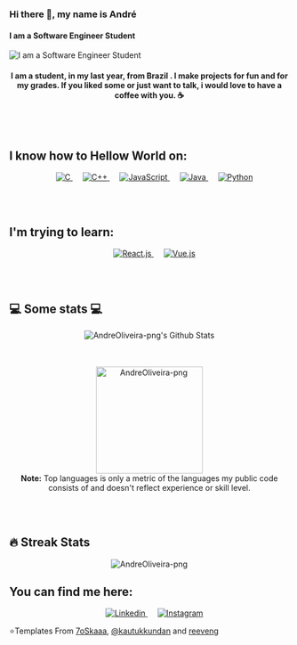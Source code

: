 ### Hi there 👋, my name is André
#### I am a Software Engineer Student
![I am a Software Engineer Student](https://drive.google.com/file/d/1fLuXzr4KJmRkmNnid4xaW1303DT0Oroe/view?usp=share_link)
<h4 align="center"> I am a student, in my last year, from Brazil .  I make projects for fun and for my grades. If you liked some or just want to talk, i would love to have a coffee with you. ☕ </h4>

</br></br>
<h2> I know how to Hellow World on: </h2>
<p align="center"> 
  &emsp; 
  <a href="https://www.cprogramming.com/" target="_blank"> 
    <img alt="C" src="https://img.shields.io/badge/C%20-%232370ED.svg?style=for-the-badge&logo=c&logoColor=white">
  </a> 
  &emsp;
  <a href="https://www.w3schools.com/cpp/" target="_blank"> 
    <img alt="C++" src="https://img.shields.io/badge/C++%20-%2300599C.svg?style=for-the-badge&logo=c%2B%2B&logoColor=white">
  </a> 
  &emsp;
  <a href="https://developer.mozilla.org/en-US/docs/Web/JavaScript" target="_blank"> 
     <img alt="JavaScript" src="https://img.shields.io/badge/JavaScript%20-%23F7DF1E.svg?style=for-the-badge&logo=javascript&logoColor=black">
   </a>
  &emsp;
  <a href="https://www.java.com" target="_blank"> 
    <img alt="Java" src="https://img.shields.io/badge/Java-%23007396.svg?style=for-the-badge&logo=java&logoColor=white">
  </a>
  &emsp;
   <a href="https://www.python.org" target="_blank">
    <img alt="Python" src="https://img.shields.io/badge/Python%20-%2314354C.svg?style=for-the-badge&logo=python&logoColor=white">
  </a>
</p>
</br></br>

<h2> I'm trying to learn: </h2>
<p align="center"> 
  &emsp; 
  <a href="https://pt-br.reactjs.org/" target="_blank"> 
    <img alt="React.js" src="https://shields.io/badge/react-black?logo=react&style=for-the-badge">
  </a> 
  &emsp;
  <a href="https://vuejs.org/" target="_blank"> 
    <img alt="Vue.js" src="https://img.shields.io/badge/Vue.js-35495E?style=for-the-badge&logo=vuedotjs&logoColor=4FC08D">
  </a> 
</p>


</br></br>
<h2>💻 Some stats 💻</h2>
<div align="center">
<img align="center" src="https://github-readme-stats.vercel.app/api?username=AndreOliveira-png&include_all_commits=true&count_private=true&show_icons=true&&theme=algolia" alt="AndreOliveira-png's Github Stats">
 
 </br></br>
   <img src="https://github-readme-stats.vercel.app/api/top-langs?username=AndreOliveira-png&langs_count=10&show_icons=true&locale=en&layout=compact&theme=algolia" alt="AndreOliveira-png" height="192px"/>
  <br/>
  <b>Note:</b> Top languages is only a metric of the languages my public code consists of and doesn't reflect experience or skill level.
 </div>

</br></br>
## 🔥 Streak Stats

<p align="center"><img src="https://github-readme-streak-stats.herokuapp.com/?user=AndreOliveira-png&theme=algolia" alt="AndreOliveira-png" /></p>

## You can find me here:

<p align="center"> 
  &emsp; 
  <a href="https://www.linkedin.com/in/andr%C3%A9-oliveira-a71025167/"> 
    <img alt="Linkedin" src="https://img.shields.io/badge/LinkedIn-0077B5?style=for-the-badge&logo=linkedin&logoColor=white">
  </a> 
  &emsp;
  <a href="https://www.instagram.com/andreleoliveira/" target="_blank"> 
    <img alt="Instagram" src="https://img.shields.io/badge/Instagram-E4405F?style=for-the-badge&logo=instagram&logoColor=white">
  </a> 
</p>

⭐️Templates From [7oSkaaa](https://github.com/7oSkaaa), [@kautukkundan](https://github.com/kautukkundan) and [reeveng](https://github.com/reeveng)

